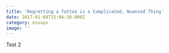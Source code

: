 ```yaml
---
title: 'Regretting a Tattoo is a Complicated, Nuanced Thing'
date: 2017-01-04T15:04:10.000Z
category: essays
image: ''
---
```

Test 2

